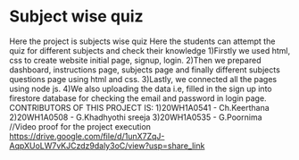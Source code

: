 # Subject wise quiz
Here the project is subjects wise quiz Here the students can attempt the quiz for different subjects and check their knowledge 1)Firstly we used html, css to create website initial page, signup, login. 2)Then we prepared dashboard, instructions page, subjects page and finally different subjects questions page using html and css. 3)Lastly, we connected all the pages using node js. 4)We also uploading the data i.e, filled in the sign up into firestore database for checking the email and password in login page. CONTRIBUTORS OF THIS PROJECT IS: 1)20WH1A0541 - Ch.Keerthana 2)20WH1A0508 - G.Khadhyothi sreeja 3)20WH1A0535 - G.Poornima //Video proof for the project execution https://drive.google.com/file/d/1unX7ZqJ-AqpXUoLW7vKJCzdz9daly3oC/view?usp=share_link
